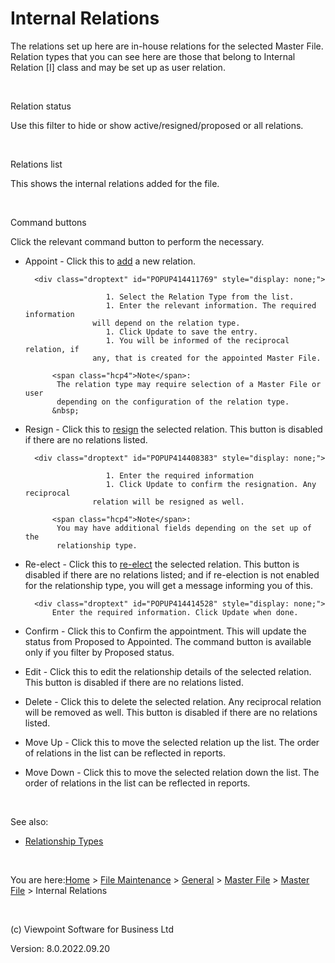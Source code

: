 




# Internal Relations
The relations set up here are in-house relations for the selected Master 
 File. Relation types that you can see here are those that belong to Internal 
 Relation [I] class and may be set up as user relation.

&nbsp;

Relation status

Use this filter to hide or show active/resigned/proposed or all relations.

&nbsp;

Relations list

This shows the internal relations added for the file.

&nbsp;

Command buttons

Click the relevant command button to perform the necessary.

	

- <span class="hcp2">Appoint</span> - Click this 
    	 to [add](javascript:TextPopup(this)) 
    	 a new relation.
    
    	<div class="droptext" id="POPUP414411769" style="display: none;">
    		
        			    1. Select the Relation Type from the list.
        			    1. Enter the relevant information. The required information 
        			 will depend on the relation type.
        			    1. Click Update to save the entry.
        			    1. You will be informed of the reciprocal relation, if 
        			 any, that is created for the appointed Master File.
        		
    		<span class="hcp4">Note</span>: 
    		 The relation type may require selection of a Master File or user 
    		 depending on the configuration of the relation type.
    		&nbsp;
     </div>

	

- <span class="hcp2">Resign</span> - Click this 
    	 to [resign](javascript:TextPopup(this)) 
    	 the selected relation. This button is disabled if there are no relations 
    	 listed.
    
    	<div class="droptext" id="POPUP414408383" style="display: none;">
    		
        			    1. Enter the required information
        			    1. Click Update to confirm the resignation. Any reciprocal 
        			 relation will be resigned as well.
        		
    		<span class="hcp4">Note</span>: 
    		 You may have additional fields depending on the set up of the 
    		 relationship type.
     </div>

	

- <span class="hcp2">Re-elect</span> - Click this 
    	 to [re-elect](javascript:TextPopup(this)) 
    	 the selected relation. This button is disabled if there are no relations 
    	 listed; and if re-election is not enabled for the relationship type, 
    	 you will get a message informing you of this.
    
    	<div class="droptext" id="POPUP414414528" style="display: none;">
    		Enter the required information. Click Update when done.
     </div>

	

- <span class="hcp2">Confirm</span> - Click this 
    	 to Confirm the appointment. This will update the status from Proposed 
    	 to Appointed. The command button is available only if you filter by 
    	 Proposed status.

	

- <span class="hcp2">Edit</span> - Click this to 
    	 edit the relationship details of the selected relation. This button 
    	 is disabled if there are no relations listed.

	

- <span class="hcp2">Delete</span> - Click this 
    	 to delete the selected relation. Any reciprocal relation will be removed 
    	 as well. This button is disabled if there are no relations listed.

	

- <span class="hcp2">Move Up</span> - Click this 
    	 to move the selected relation up the list. The order of relations 
    	 in the list can be reflected in reports.

	

- <span class="hcp2">Move Down</span> - Click this 
    	 to move the selected relation down the list. The order of relations 
    	 in the list can be reflected in reports.

&nbsp;

See also:

	

- [Relationship 
    	 Types](file:///c:/temp/0457b882-c844-4314-8878-ce1a9c2207bd/Configuration/Relationship_Types.htm)


 
&nbsp;

You are here:[Home](file:///c:/temp/0457b882-c844-4314-8878-ce1a9c2207bd/input/Copyright_Notice.htm) &gt; [File Maintenance](file:///c:/temp/0457b882-c844-4314-8878-ce1a9c2207bd/input/File_Maintenance_screen.htm) &gt; [General](file:///c:/temp/0457b882-c844-4314-8878-ce1a9c2207bd/input/Overview.htm#642b3b9347ca42c9b00b820c00c373fa=1) &gt; [Master File](file:///c:/temp/0457b882-c844-4314-8878-ce1a9c2207bd/input/MF_-_Setup.htm) &gt; [Master File](file:///c:/temp/0457b882-c844-4314-8878-ce1a9c2207bd/input/MF_-_Setup.htm) &gt; Internal Relations
 
&nbsp;
 
(c) Viewpoint Software for 
 Business Ltd
 
Version: 8.0.2022.09.20




